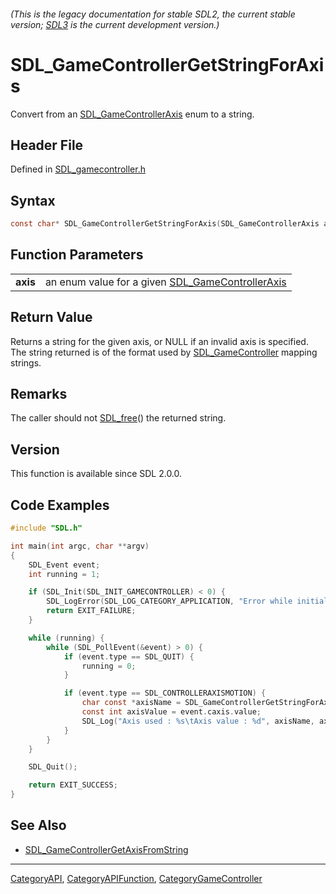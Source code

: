 ###### (This is the legacy documentation for stable SDL2, the current stable version; [SDL3](https://wiki.libsdl.org/SDL3/) is the current development version.)
# SDL_GameControllerGetStringForAxis

Convert from an [SDL_GameControllerAxis](SDL_GameControllerAxis) enum to a string.

## Header File

Defined in [SDL_gamecontroller.h](https://github.com/libsdl-org/SDL/blob/SDL2/include/SDL_gamecontroller.h)

## Syntax

```c
const char* SDL_GameControllerGetStringForAxis(SDL_GameControllerAxis axis);

```

## Function Parameters

|              |                                                                            |
| ------------ | -------------------------------------------------------------------------- |
| **axis**     | an enum value for a given [SDL_GameControllerAxis](SDL_GameControllerAxis) |

## Return Value

Returns a string for the given axis, or NULL if an invalid axis is
specified. The string returned is of the format used by
[SDL_GameController](SDL_GameController) mapping strings.

## Remarks

The caller should not [SDL_free](SDL_free)() the returned string.

## Version

This function is available since SDL 2.0.0.

## Code Examples

```c
#include "SDL.h"

int main(int argc, char **argv)
{
    SDL_Event event;
    int running = 1;

    if (SDL_Init(SDL_INIT_GAMECONTROLLER) < 0) {
        SDL_LogError(SDL_LOG_CATEGORY_APPLICATION, "Error while initializing SDL2 library : %s", SDL_GetError());
        return EXIT_FAILURE;
    }

    while (running) {
        while (SDL_PollEvent(&event) > 0) {
            if (event.type == SDL_QUIT) {
                running = 0;
            }

            if (event.type == SDL_CONTROLLERAXISMOTION) {
                char const *axisName = SDL_GameControllerGetStringForAxis((SDL_GameControllerAxis) event.caxis.axis);
                const int axisValue = event.caxis.value;
                SDL_Log("Axis used : %s\tAxis value : %d", axisName, axisValue);
            }
        }
    }

    SDL_Quit();

    return EXIT_SUCCESS;
}
```

## See Also

- [SDL_GameControllerGetAxisFromString](SDL_GameControllerGetAxisFromString)

----
[CategoryAPI](CategoryAPI), [CategoryAPIFunction](CategoryAPIFunction), [CategoryGameController](CategoryGameController)

